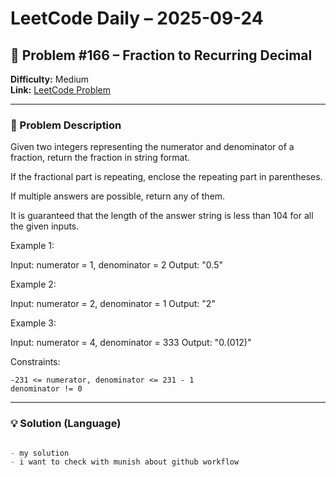 # LeetCode Daily – 2025-09-24

## 🧠 Problem #166 – **Fraction to Recurring Decimal**
**Difficulty:** Medium  
**Link:** [LeetCode Problem](https://leetcode.com/problems/fraction-to-recurring-decimal)

---

### 📝 Problem Description

Given two integers representing the numerator and denominator of a fraction, return the fraction in string format.

If the fractional part is repeating, enclose the repeating part in parentheses.

If multiple answers are possible, return any of them.

It is guaranteed that the length of the answer string is less than 104 for all the given inputs.

 
Example 1:


Input: numerator = 1, denominator = 2
Output: &quot;0.5&quot;


Example 2:


Input: numerator = 2, denominator = 1
Output: &quot;2&quot;


Example 3:


Input: numerator = 4, denominator = 333
Output: &quot;0.(012)&quot;


 
Constraints:


	-231 <= numerator, denominator <= 231 - 1
	denominator != 0

---

### 💡 Solution (Language)

```cpp

- my solution
- i want to check with munish about github workflow
```
